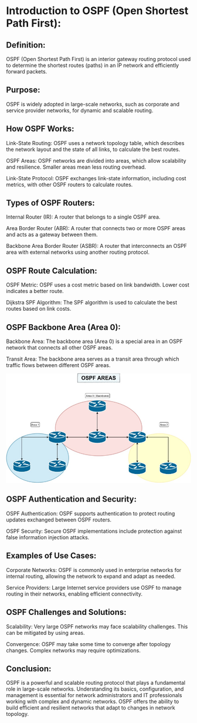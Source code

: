 # Introduction to OSPF (Open Shortest Path First):

## Definition:
OSPF (Open Shortest Path First) is an interior gateway routing protocol used to determine the shortest routes (paths) in an IP network and efficiently forward packets.

## Purpose:
OSPF is widely adopted in large-scale networks, such as corporate and service provider networks, for dynamic and scalable routing.

## How OSPF Works:
Link-State Routing: OSPF uses a network topology table, which describes the network layout and the state of all links, to calculate the best routes.

OSPF Areas: OSPF networks are divided into areas, which allow scalability and resilience. Smaller areas mean less routing overhead.

Link-State Protocol: OSPF exchanges link-state information, including cost metrics, with other OSPF routers to calculate routes.

## Types of OSPF Routers:
Internal Router (IR): A router that belongs to a single OSPF area.

Area Border Router (ABR): A router that connects two or more OSPF areas and acts as a gateway between them.

Backbone Area Border Router (ASBR): A router that interconnects an OSPF area with external networks using another routing protocol.

## OSPF Route Calculation:
OSPF Metric: OSPF uses a cost metric based on link bandwidth. Lower cost indicates a better route.

Dijkstra SPF Algorithm: The SPF algorithm is used to calculate the best routes based on link costs.

## OSPF Backbone Area (Area 0):
Backbone Area: The backbone area (Area 0) is a special area in an OSPF network that connects all other OSPF areas.

Transit Area: The backbone area serves as a transit area through which traffic flows between different OSPF areas.

<div>
<img src="img/osp.jpg"/>
</div>

## OSPF Authentication and Security:
OSPF Authentication: OSPF supports authentication to protect routing updates exchanged between OSPF routers.

OSPF Security: Secure OSPF implementations include protection against false information injection attacks.

## Examples of Use Cases:
Corporate Networks: OSPF is commonly used in enterprise networks for internal routing, allowing the network to expand and adapt as needed.

Service Providers: Large Internet service providers use OSPF to manage routing in their networks, enabling efficient connectivity.

## OSPF Challenges and Solutions:
Scalability: Very large OSPF networks may face scalability challenges. This can be mitigated by using areas.

Convergence: OSPF may take some time to converge after topology changes. Complex networks may require optimizations.

## Conclusion:
OSPF is a powerful and scalable routing protocol that plays a fundamental role in large-scale networks. Understanding its basics, configuration, and management is essential for network administrators and IT professionals working with complex and dynamic networks. OSPF offers the ability to build efficient and resilient networks that adapt to changes in network topology.
